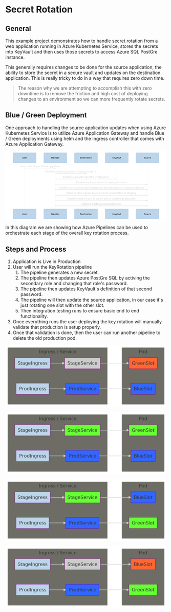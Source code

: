 # Secret Rotation

## General

This example project demonstrates how to handle secret rotation from a web application running in Azure Kubernetes Service, stores the secrets into KeyVault and then uses those secrets to access Azure SQL PostGre instance. 

This generally requires changes to be done for the source application, the ability to store the secret in a secure vault and updates on the destination application. This is really tricky to do in a way that requires zero down time.

> The reason why we are attempting to accomplish this with zero downtime is to remove the friction and high cost of deploying changes to an environment so we can more frequently rotate secrets.

## Blue / Green Deployment

One approach to handling the source application updates when using Azure Kubernetes Service is to utilize Azure Application Gateway and handle Blue / Green deployments using helm and the Ingress controller that comes with Azure Application Gateway.

![Overall Pipeline](docs/images/overall-pipeline.png)

In this diagram we are showing how Azure Pipelines can be used to orchestrate each stage of the overall key rotation process.

## Steps and Process

1. Application is Live in Production
1. User will run the KeyRotation pipeline
    1. The pipeline generates a new secret.
    1. The pipeline then updates Azure PostGre SQL by activing the secondary role and changing that role's password.
    1. The pipeline then updates KeyVault's definition of that second password.
    1. The pipeline will then update the source application, in our case it's just rotating one slot with the other slot.
    1. Then integration testing runs to ensure basic end to end functionality.
1. Once everything runs the user deploying the key rotation will manually validate that production is setup properly.
1. Once that validation is done, then the user can run another pipeline to delete the old production pod.

![Production is Blue](docs/images/prod-blue-stage.png)

![Both Running](docs/images/both-running.png)

![Swap Services](docs/images/swap-services.png)

![Remove Old Prod](docs/images/remove-old-prod.png)